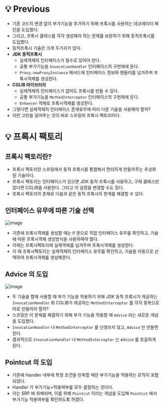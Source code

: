 # 💡 Previous
- 기존 코드의 변경 없이 부가기능을 추가하기 위해 프록시를 사용하는 데코레이터 패턴을 도입했다.
- 그리고, 프록시 클래스를 각각 생성해야 하는 문제를 보완하기 위해 동적프록시를 도입했다.
- 동적프록시 기술은 크게 두가지가 있다.
- **JDK 동적프록시**
  - 실제객체의 인터페이스가 필수로 있어야 한다.
  - 공통 부가기능을 `InvocationHandler` 인터페이스의 구현체에 둔다.
  - `Proxy.newProxyInstance` 메서드에 인터페이스 정보와 핸들러를 넘겨주며 프록시객체를 생성한다.
- **CGLIB 라이브러리**
  - 실제객체의 인터페이스가 없어도 프록시를 만들 수 있다.
  - 공통 부가기능을 `MethodInterceptor` 인터페이스의 구현체에 둔다.
  - `Enhancer` 객체로 프록시객체를 생성한다.
- 그렇다면 실제객체의 인터페이스 존재유무에 따라 다른 기술을 사용해야 할까?
- 이런 고민을 덜어주는 것이 바로 스프링의 프록시 팩토리이다.

# 💡 프록시 팩토리
## 프록시 팩토리란?
- 프록시 팩토리란 스프링에서 동적 프록시를 통합해서 편리하게 만들어주는 추상화된 기술이다.
- 프록시 팩토리는 인터페이스가 있으면 JDK 동적 프록시를 사용하고, 구체 클래스만 있다면 CGLIB를 사용한다. 그리고 이 설정을 변경할 수도 있다.
- 프록시 팩토리의 존재로 다음과 같은 동적 프록시의 한계를 해결할 수 있다.

## 인터페이스 유무에 따른 기술 선택
![image](https://github.com/shin-je-woo/TIL/assets/39439576/35cf9223-ad27-41b3-9a4c-76f9af12660b)
- 기존에 프록시객체를 생성할 때는 if 문으로 직접 인터페이스 유무를 확인하고, 기술에 따른 프록시객체 생성방식을 사용하여야 했다.
- 이제는 프록시팩토리에 실제객체를 넘겨주며 프록시객체를 생성한다.
- 이 때 프록시팩토리는 실제객체의 인터페이스 유무를 확인하고, 기술을 자동으로 선택하여 프록시객체를 생성해준다.

## Advice 의 도입
![image](https://github.com/shin-je-woo/TIL/assets/39439576/023641e7-d4e8-4f9c-89c2-68497d69b0e9)
- 두 기술을 함께 사용할 때 부가 기능을 적용하기 위해 JDK 동적 프록시가 제공하는 `InvocationHandler` 와 CGLIB가 제공하는 `MethodInterceptor` 를 각각 중복으로 따로 만들어야 할까?
- 스프링은 이 문제를 해결하기 위해 부가 기능을 적용할 때 `Advice` 라는 새로운 개념을 도입했다.
- `InvocationHandler` 나 `MethodInterceptor` 를 신경쓰지 않고, `Advice` 만 만들면 된다.
- 결과적으로 `InvocationHandler` 나 `MethodInterceptor` 는 `Advice` 를 호출하게 된다.

## Pointcut 의 도입
- 기존에 Handler 내부에 특정 조건을 만족할 때만 부가기능을 적용하는 로직이 포함되었다.
- Handler 가 부가기능+적용여부를 모두 결정하는 것이다.
- 이는 SRP 에 위배되며, 이를 위해 `Pointcut` 이라는 개념을 도입해 `Pointcut` 에서 부가기능 적용여부를 확인하도록 하였다.
